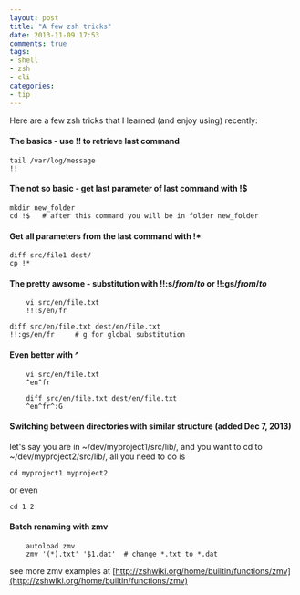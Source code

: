 ```yaml
---
layout: post
title: "A few zsh tricks"
date: 2013-11-09 17:53
comments: true
tags:
- shell
- zsh
- cli
categories:
- tip
---
```

Here are a few zsh tricks that I learned (and enjoy using) recently:

#### The basics - use !! to retrieve last command
```
tail /var/log/message
!!
```
#### The not so basic - get last parameter of last command with !$
```
mkdir new_folder
cd !$	# after this command you will be in folder new_folder
```

#### Get all parameters from the last command with !*
```
diff src/file1 dest/
cp !*
```

#### The pretty awsome - substitution with !!:s/_from_/_to_ or !!:gs/_from_/_to_
```
	vi src/en/file.txt
	!!:s/en/fr
```
	diff src/en/file.txt dest/en/file.txt
	!!:gs/en/fr		# g for global substitution

#### Even better with ^
```
	vi src/en/file.txt
	^en^fr

	diff src/en/file.txt dest/en/file.txt
	^en^fr^:G	
```

#### Switching between directories with similar structure (added Dec 7, 2013)
let's say you are in ~/dev/myproject1/src/lib/, and you want to cd to  ~/dev/myproject2/src/lib/, all you need to do is
```
cd myproject1 myproject2
```
or even
```
cd 1 2
```

#### Batch renaming with zmv
```
	autoload zmv
	zmv '(*).txt' '$1.dat'	# change *.txt to *.dat
```
see more zmv examples at [http://zshwiki.org/home/builtin/functions/zmv](http://zshwiki.org/home/builtin/functions/zmv)
